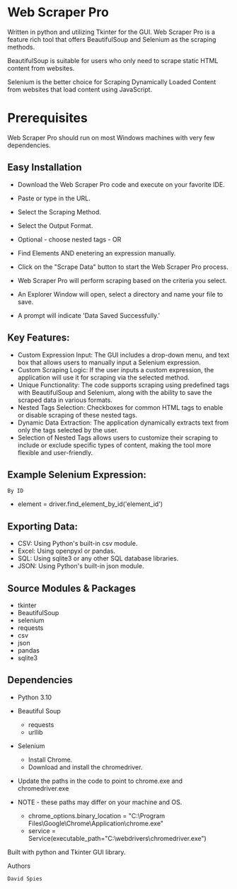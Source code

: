 # Web Scraper Pro

Written in python and utilizing Tkinter for the GUI. 
Web Scraper Pro is a feature rich tool that offers BeautifulSoup and Selenium as the scraping methods.
 
BeautifulSoup is suitable for users who only need to scrape static HTML content from websites.

Selenium is the better choice for Scraping Dynamically Loaded Content from websites that load content using JavaScript. 

# Prerequisites

Web Scraper Pro should run on most Windows machines with very few dependencies. 

## Easy Installation

* Download the Web Scraper Pro code and execute on your favorite IDE.

* Paste or type in the URL.
* Select the Scraping Method.
* Select the Output Format.
* Optional - choose nested tags - OR
* Find Elements AND enetering an expression manually.
* Click on the "Scrape Data" button to start the Web Scraper Pro process.
* Web Scraper Pro will perform scraping based on the criteria you select.
* An Explorer Window will open, select a directory and name your file to save.
* A prompt will indicate 'Data Saved Successfully.'

## Key Features:
* Custom Expression Input: The GUI includes a drop-down menu, and text box that allows users to manually input a Selenium expression.
* Custom Scraping Logic: If the user inputs a custom expression, the application will use it for scraping via the selected method.
* Unique Functionality: The code supports scraping using predefined tags with BeautifulSoup and Selenium, along with the ability to save the scraped data in various formats.
* Nested Tags Selection: Checkboxes for common HTML tags to enable or disable scraping of these nested tags.
* Dynamic Data Extraction: The application dynamically extracts text from only the tags selected by the user.
* Selection of Nested Tags allows users to customize their scraping to include or exclude specific types of content, making the tool more flexible and user-friendly.

## Example Selenium Expression:
    By ID
* element = driver.find_element_by_id('element_id')

## Exporting Data:
 - CSV: Using Python's built-in csv module.
 - Excel: Using openpyxl or pandas.
 - SQL: Using sqlite3 or any other SQL database libraries.
 - JSON: Using Python's built-in json module.

## Source Modules & Packages

* tkinter
* BeautifulSoup
* selenium
* requests
* csv
* json
* pandas
* sqlite3

## Dependencies

* Python 3.10
* Beautiful Soup
    - requests
    - urllib
* Selenium
    - Install Chrome.
    - Download and install the chromedriver.

* Update the paths in the code to point to chrome.exe and chromedriver.exe
* NOTE - these paths may differ on your machine and OS.

  - chrome_options.binary_location = "C:\\Program Files\\Google\\Chrome\\Application\\chrome.exe"
  - service = Service(executable_path="C:\\webdrivers\\chromedriver.exe")

Built with python and Tkinter GUI library.

Authors

    David Spies
